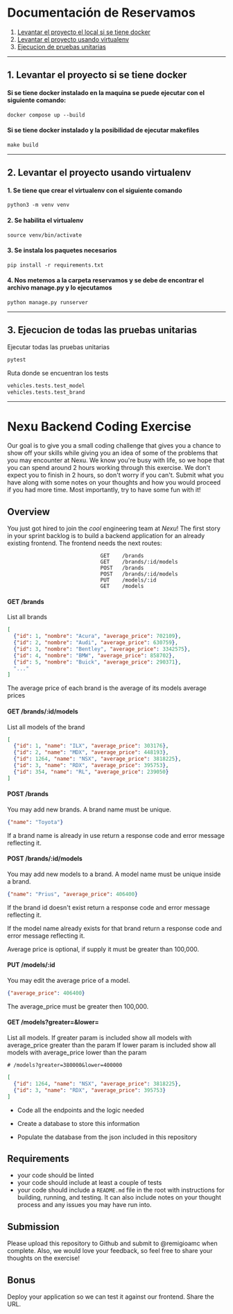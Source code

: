 # Documentación de Reservamos

1. [Levantar el proyecto el local si se tiene docker](#2-levantar-el-proyecto-si-se-tiene-docker)
2. [Levantar el proyecto usando virtualenv](#3-levantar-el-proyecto-usando-virtualenv)
3. [Ejecucion de pruebas unitarias](#4-ejecucion-de-todas-las-pruebas-unitarias)

---

## 1. Levantar el proyecto si se tiene docker

#### Si se tiene docker instalado en la maquina se puede ejecutar con el siguiente comando:
`docker compose up --build`

#### Si se tiene docker instalado y la posibilidad de ejecutar makefiles
`make build`

---

## 2. Levantar el proyecto usando virtualenv

#### 1. Se tiene que crear el virtualenv con el siguiente comando
`python3 -m venv venv`

#### 2. Se habilita el virtualenv
`source venv/bin/activate`

#### 3. Se instala los paquetes necesarios
`pip install -r requirements.txt`

#### 4. Nos metemos a la carpeta reservamos y se debe de encontrar el archivo manage.py y lo ejecutamos
`python manage.py runserver`

---

## 3. Ejecucion de todas las pruebas unitarias

Ejecutar todas las pruebas unitarias
```bash
pytest
```

Ruta donde se encuentran los tests

```bash
vehicles.tests.test_model
vehicles.tests.test_brand
```

---

# Nexu Backend Coding Exercise
Our goal is to give you a small coding challenge that gives you a chance to show off your skills while giving you an idea of some of the problems that you may encounter at Nexu. We know you're busy with life, so we hope that you can spend around 2 hours working through this exercise. We don't expect you to finish in 2 hours, so don't worry if you can't. Submit what you have along with some notes on your thoughts and how you would proceed if you had more time. Most importantly, try to have some fun with it!

## Overview
You just got hired to join the *cool* engineering team at *Nexu*! The first story in your sprint backlog is to build a backend application for an already existing frontend. The frontend needs the next routes:


```
                              GET    /brands
                              GET    /brands/:id/models
                              POST   /brands
                              POST   /brands/:id/models
                              PUT    /models/:id
                              GET    /models
```

#### GET /brands

List all brands
```json
[
  {"id": 1, "nombre": "Acura", "average_price": 702109},
  {"id": 2, "nombre": "Audi", "average_price": 630759},
  {"id": 3, "nombre": "Bentley", "average_price": 3342575},
  {"id": 4, "nombre": "BMW", "average_price": 858702},
  {"id": 5, "nombre": "Buick", "average_price": 290371},
  "..."
]
```
The average price of each brand is the average of its models average prices

#### GET /brands/:id/models

List all models of the brand
```json
[
  {"id": 1, "name": "ILX", "average_price": 303176},
  {"id": 2, "name": "MDX", "average_price": 448193},
  {"id": 1264, "name": "NSX", "average_price": 3818225},
  {"id": 3, "name": "RDX", "average_price": 395753},
  {"id": 354, "name": "RL", "average_price": 239050}
]
```

#### POST /brands

You may add new brands. A brand name must be unique.

```json
{"name": "Toyota"}
```

If a brand name is already in use return a response code and error message reflecting it.


#### POST /brands/:id/models

You may add new models to a brand. A model name must be unique inside a brand.

```json
{"name": "Prius", "average_price": 406400}
```
If the brand id doesn't exist return a response code and error message reflecting it.

If the model name already exists for that brand return a response code and error message reflecting it.

Average price is optional, if supply it must be greater than 100,000.


#### PUT /models/:id

You may edit the average price of a model.

```json
{"average_price": 406400}
```
The average_price must be greater then 100,000.

#### GET /models?greater=&lower=

List all models.
If greater param is included show all models with average_price greater than the param
If lower param is included show all models with average_price lower than the param
```
# /models?greater=380000&lower=400000
```
```json
[
  {"id": 1264, "name": "NSX", "average_price": 3818225},
  {"id": 3, "name": "RDX", "average_price": 395753}
]
```

- Code all the endpoints and the logic needed

- Create a database to store this information

- Populate the database from the json included in this repository

## Requirements
- your code should be linted
- your code should include at least a couple of tests
- your code should include a `README.md` file in the root with instructions for building, running, and testing. It can also include notes on your thought process and any issues you may have run into.

## Submission
Please upload this repository to Github and submit to @remigioamc when complete. Also, we would love your feedback, so feel free to share your thoughts on the exercise!

## Bonus
Deploy your application so we can test it against our frontend. Share the URL.
